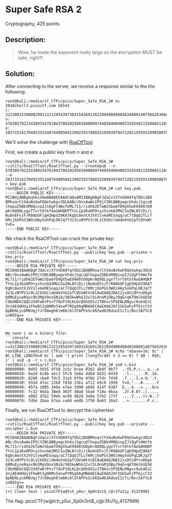# Super Safe RSA 2
Cryptography, 425 points

## Description:
> Wow, he made the exponent really large so the encryption MUST be safe, right?! 

## Solution:

After connecting to the server, we receive a response similar to the the following:
```console
root@kali:/media/sf_CTFs/pico/Super_Safe_RSA_2# nc 2018shell3.picoctf.com 56543
c: 3213081539808298113212954397369154269136228949084984834809140756426366645605884138817285347200894595253703261889429802167949745053449213128261224838659810795610445070887756328273592631010583653370300618261301719293385198663490438697089769434751512369205040349000058315454573913611128217332674385161736097955
n: 57838579222438915476194378620295658400897448584604803316548115586651184591389419803450570655256844957053972459199598788710492189790363014148039135868828759907254959902953471862672255287816030976941567062923372608220677874619750208841977791831433997030010114494949942515178383403566835967585096552443891341599
e: 20371514170492355248744905041309255578801528993979472282159393199058078549873231568778697871969936862286599116158877257729287138821291018136002370771627842497067252338041465396712532764276415723004335909608894889324417877884793219720000953348417396822780277932959880910071243244399088903977960710315151546097
```

We'll solve the challenge with [RsaCtfTool](https://github.com/Ganapati/RsaCtfTool).

First, we create a public key from n and e:
```console
root@kali:/media/sf_CTFs/pico/Super_Safe_RSA_2# ~/utils/RsaCtfTool/RsaCtfTool.py --createpub --n 57838579222438915476194378620295658400897448584604803316548115586651184591389419803450570655256844957053972459199598788710492189790363014148039135868828759907254959902953471862672255287816030976941567062923372608220677874619750208841977791831433997030010114494949942515178383403566835967585096552443891341599 --e 20371514170492355248744905041309255578801528993979472282159393199058078549873231568778697871969936862286599116158877257729287138821291018136002370771627842497067252338041465396712532764276415723004335909608894889324417877884793219720000953348417396822780277932959880910071243244399088903977960710315151546097 > key.pub
root@kali:/media/sf_CTFs/pico/Super_Safe_RSA_2# cat key.pub
-----BEGIN PUBLIC KEY-----
MIIBHjANBgkqhkiG9w0BAQEFAAOCAQsAMIIBBgKBgFJdaCxlX7nVDA9fq7Ob11Bd
BMhoarCtX4uNz6wF0QeSwkgv3DLKABcrDxsAwWxIPOjYZNCABBywgckh4sjSgcuQ
lhopuZ5BbVM8QzvpZJ1QgFt4WzfeML711/ridh62ETwWzSbamfO9gX5wE9466tD0
pKrAQ9QLygxTTvrtOtkfAoGAHQKPTYvLIp36aHPO+yz5snGA3MGCSoZWL8YcDj/i
NuOnEFvjF/R0AbUF1gH3Hpd29KA7KgDc8entXJVV1lvmoRESoqq/aC7lDqOJTLc7
KMcjbGPoS3WOiHAy5oGPqLDKJq7f3z3LxNYPVJc9L1Cb5Dildm4eVnb2pfCQVxWt
VvE=
-----END PUBLIC KEY-----
```

We check the RsaCtfTool can crack the private key:
```console
root@kali:/media/sf_CTFs/pico/Super_Safe_RSA_2# ~/utils/RsaCtfTool/RsaCtfTool.py --publickey key.pub --private > key.priv
root@kali:/media/sf_CTFs/pico/Super_Safe_RSA_2# cat key.priv
-----BEGIN RSA PRIVATE KEY-----
MIIB4AIBAAKBgFJdaCxlX7nVDA9fq7Ob11BdBMhoarCtX4uNz6wF0QeSwkgv3DLK
ABcrDxsAwWxIPOjYZNCABBywgckh4sjSgcuQlhopuZ5BbVM8QzvpZJ1QgFt4Wzfe
ML711/ridh62ETwWzSbamfO9gX5wE9466tD0pKrAQ9QLygxTTvrtOtkfAoGAHQKP
TYvLIp36aHPO+yz5snGA3MGCSoZWL8YcDj/iNuOnEFvjF/R0AbUF1gH3Hpd29KA7
KgDc8entXJVV1lvmoRESoqq/aC7lDqOJTLc7KMcjbGPoS3WOiHAy5oGPqLDKJq7f
3z3LxNYPVJc9L1Cb5Dildm4eVnb2pfCQVxWtVvECAwEAAQJBAI2jxQtLNY+u0bgk
Q8MuEyseRqsx9h3MgV9nxSNi8/SN3kwWhGJ2vl5L0noMjDByJ9qG+qKTOmlkUESK
C9bdNDkCQQCU3dFwKrPn+T70uP19LKLDcQOhOXSz2TBknc5P5ENLRNgvc9uk4EsC
3njAE4OHUy1FhwBtIg9HMx54vwP7RGgXAgMBAAECAwEAAQJAf2GGSwhjPTGjcCtV
QpNENLysbM6Uqj7JrD8wgh6lm6Kc6l2FAPFeSckRZwd62KdooIIcfi/NxcIAfYLO
snB9Ig==
-----END RSA PRIVATE KEY-----
``

We save c as a binary file:
```console
root@kali:/media/sf_CTFs/pico/Super_Safe_RSA_2# c=3213081539808298113212954397369154269136228949084984834809140756426366645605884138817285347200894595253703261889429802167949745053449213128261224838659810795610445070887756328273592631010583653370300618261301719293385198663490438697089769434751512369205040349000058315454573913611128217332674385161736097955
root@kali:/media/sf_CTFs/pico/Super_Safe_RSA_2# echo "obase=16; $c" | BC_LINE_LENGTH=0 bc | awk '{ print (length($0) % 2 == 0) ? $0 : 0$0; }' | xxd -p -r > c.bin
root@kali:/media/sf_CTFs/pico/Super_Safe_RSA_2# xxd c.bin
00000000: 0493 5935 df50 2c5c bcee 0261 abdf 0b77  ..Y5.P,\...a...w
00000010: 0a2d 6c8b eec1 5fc9 2e8a 4dbd 0d31 6419  .-l..._...M..1d.
00000020: 0266 cbe0 fdc5 31a5 6f9a 4fbb 27dc 7418  .f....1.o.O.'.t.
00000030: 593d 4fec 22b8 f818 23b1 af12 e9c0 1959  Y=O."...#......Y
00000040: 45fa 1005 340a e7ee 3d90 a0d6 d14f 636f  E...4...=....Oco
00000050: fc32 66da 38e8 303f d0a8 5bad f10a 0baa  .2f.8.0?..[.....
00000060: e882 d7b2 59eb ac94 d628 3e0a 57b2 173f  ....Y....(>.W..?
00000070: fdb6 2baa b7aa cedd eedb 1f50 8a63 10a3  ..+........P.c..
```

Finally, we run RsaCtfTool to decrypt the ciphertext:
```console
root@kali:/media/sf_CTFs/pico/Super_Safe_RSA_2# ~/utils/RsaCtfTool/RsaCtfTool.py --publickey key.pub --private --uncipher c.bin
-----BEGIN RSA PRIVATE KEY-----
MIIB4AIBAAKBgFJdaCxlX7nVDA9fq7Ob11BdBMhoarCtX4uNz6wF0QeSwkgv3DLK
ABcrDxsAwWxIPOjYZNCABBywgckh4sjSgcuQlhopuZ5BbVM8QzvpZJ1QgFt4Wzfe
ML711/ridh62ETwWzSbamfO9gX5wE9466tD0pKrAQ9QLygxTTvrtOtkfAoGAHQKP
TYvLIp36aHPO+yz5snGA3MGCSoZWL8YcDj/iNuOnEFvjF/R0AbUF1gH3Hpd29KA7
KgDc8entXJVV1lvmoRESoqq/aC7lDqOJTLc7KMcjbGPoS3WOiHAy5oGPqLDKJq7f
3z3LxNYPVJc9L1Cb5Dildm4eVnb2pfCQVxWtVvECAwEAAQJBAI2jxQtLNY+u0bgk
Q8MuEyseRqsx9h3MgV9nxSNi8/SN3kwWhGJ2vl5L0noMjDByJ9qG+qKTOmlkUESK
C9bdNDkCQQCU3dFwKrPn+T70uP19LKLDcQOhOXSz2TBknc5P5ENLRNgvc9uk4EsC
3njAE4OHUy1FhwBtIg9HMx54vwP7RGgXAgMBAAECAwEAAQJAf2GGSwhjPTGjcCtV
QpNENLysbM6Uqj7JrD8wgh6lm6Kc6l2FAPFeSckRZwd62KdooIIcfi/NxcIAfYLO
snB9Ig==
-----END RSA PRIVATE KEY-----
[+] Clear text : picoCTF{w@tch_y0ur_Xp0n3nt$_c@r3fu11y_4137999}
```

The flag: picoCTF{w@tch_y0ur_Xp0n3nt$_c@r3fu11y_4137999}